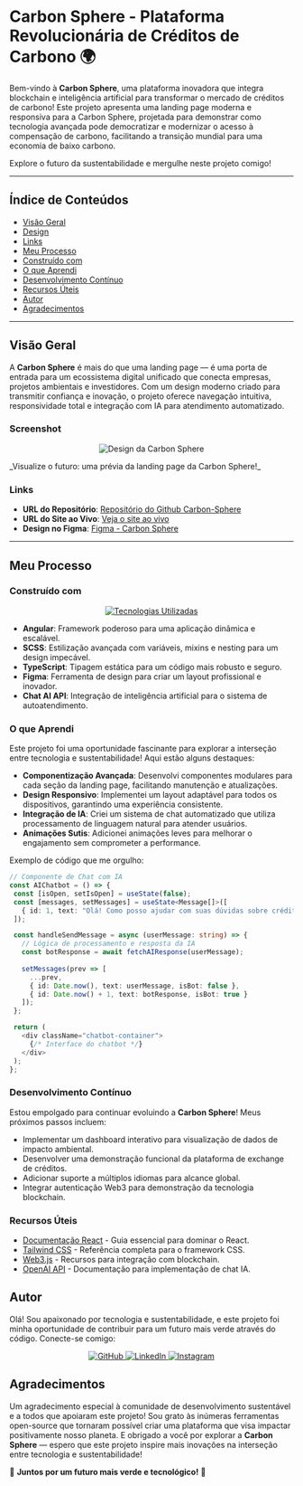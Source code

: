 # Carbon Sphere - Plataforma Revolucionária de Créditos de Carbono 🌍

Bem-vindo à **Carbon Sphere**, uma plataforma inovadora que integra blockchain e inteligência artificial para transformar o mercado de créditos de carbono! Este projeto apresenta uma landing page moderna e responsiva para a Carbon Sphere, projetada para demonstrar como tecnologia avançada pode democratizar e modernizar o acesso à compensação de carbono, facilitando a transição mundial para uma economia de baixo carbono.

Explore o futuro da sustentabilidade e mergulhe neste projeto comigo!

---

## Índice de Conteúdos

- [Visão Geral](#visão-geral)
 - [Design](#screenshot)
 - [Links](#links)
- [Meu Processo](#meu-processo)
 - [Construído com](#construído-com)
 - [O que Aprendi](#o-que-aprendi)
 - [Desenvolvimento Contínuo](#desenvolvimento-contínuo)
 - [Recursos Úteis](#recursos-úteis)
- [Autor](#autor)
- [Agradecimentos](#agradecimentos)

---

## Visão Geral

A **Carbon Sphere** é mais do que uma landing page — é uma porta de entrada para um ecossistema digital unificado que conecta empresas, projetos ambientais e investidores. Com um design moderno criado para transmitir confiança e inovação, o projeto oferece navegação intuitiva, responsividade total e integração com IA para atendimento automatizado.

### Screenshot

<p align="center">
 <img src="https://example.com/carbon-sphere-preview.png" alt="Design da Carbon Sphere">
</p>
_Visualize o futuro: uma prévia da landing page da Carbon Sphere!_

### Links

- **URL do Repositório**: [Repositório do Github Carbon-Sphere](https://github.com/seuusuario/carbon-sphere)
- **URL do Site ao Vivo**: [Veja o site ao vivo](https://carbon-sphere.vercel.app)
- **Design no Figma**: [Figma - Carbon Sphere](https://www.figma.com/file/carbon-sphere-design)

---

## Meu Processo

### Construído com

<p align="center">
 <a href="#"><img src="https://skillicons.dev/icons?i=angular,scss,typescript,figma" alt="Tecnologias Utilizadas"></a>
</p>

- **Angular**: Framework poderoso para uma aplicação dinâmica e escalável.
- **SCSS**: Estilização avançada com variáveis, mixins e nesting para um design impecável.
- **TypeScript**: Tipagem estática para um código mais robusto e seguro.
- **Figma**: Ferramenta de design para criar um layout profissional e inovador.
- **Chat AI API**: Integração de inteligência artificial para o sistema de autoatendimento.

### O que Aprendi

Este projeto foi uma oportunidade fascinante para explorar a interseção entre tecnologia e sustentabilidade! Aqui estão alguns destaques:

- **Componentização Avançada**: Desenvolvi componentes modulares para cada seção da landing page, facilitando manutenção e atualizações.
- **Design Responsivo**: Implementei um layout adaptável para todos os dispositivos, garantindo uma experiência consistente.
- **Integração de IA**: Criei um sistema de chat automatizado que utiliza processamento de linguagem natural para atender usuários.
- **Animações Sutis**: Adicionei animações leves para melhorar o engajamento sem comprometer a performance.

Exemplo de código que me orgulho:

```typescript
// Componente de Chat com IA
const AIChatbot = () => {
 const [isOpen, setIsOpen] = useState(false);
 const [messages, setMessages] = useState<Message[]>([
   { id: 1, text: "Olá! Como posso ajudar com suas dúvidas sobre créditos de carbono?", isBot: true }
 ]);

 const handleSendMessage = async (userMessage: string) => {
   // Lógica de processamento e resposta da IA
   const botResponse = await fetchAIResponse(userMessage);
   
   setMessages(prev => [
     ...prev, 
     { id: Date.now(), text: userMessage, isBot: false },
     { id: Date.now() + 1, text: botResponse, isBot: true }
   ]);
 };

 return (
   <div className="chatbot-container">
     {/* Interface do chatbot */}
   </div>
 );
}; 
```

### Desenvolvimento Contínuo

Estou empolgado para continuar evoluindo a **Carbon Sphere**! Meus próximos passos incluem:

* Implementar um dashboard interativo para visualização de dados de impacto ambiental.
* Desenvolver uma demonstração funcional da plataforma de exchange de créditos.
* Adicionar suporte a múltiplos idiomas para alcance global.
* Integrar autenticação Web3 para demonstração da tecnologia blockchain.

### Recursos Úteis

* [Documentação React](https://reactjs.org/docs) - Guia essencial para dominar o React.
* [Tailwind CSS](https://tailwindcss.com/docs) - Referência completa para o framework CSS.
* [Web3.js](https://web3js.readthedocs.io/) - Recursos para integração com blockchain.
* [OpenAI API](https://platform.openai.com/docs) - Documentação para implementação de chat IA.

## Autor

Olá! Sou apaixonado por tecnologia e sustentabilidade, e este projeto foi minha oportunidade de contribuir para um futuro mais verde através do código. Conecte-se comigo:

<div align="center">
 <a href="https://github.com/seuusuario">
   <img src="https://skillicons.dev/icons?i=github" alt="GitHub" />
 </a>
 <a href="https://www.linkedin.com/in/seuperfil/">
   <img src="https://skillicons.dev/icons?i=linkedin" alt="LinkedIn" />
 </a>
 <a href="https://www.instagram.com/seuinstagram">
   <img src="https://skillicons.dev/icons?i=instagram" alt="Instagram" />
 </a>
</div>

## Agradecimentos

Um agradecimento especial à comunidade de desenvolvimento sustentável e a todos que apoiaram este projeto! Sou grato às inúmeras ferramentas open-source que tornaram possível criar uma plataforma que visa impactar positivamente nosso planeta. E obrigado a você por explorar a **Carbon Sphere** — espero que este projeto inspire mais inovações na interseção entre tecnologia e sustentabilidade!

🌱 **Juntos por um futuro mais verde e tecnológico!** 🌱